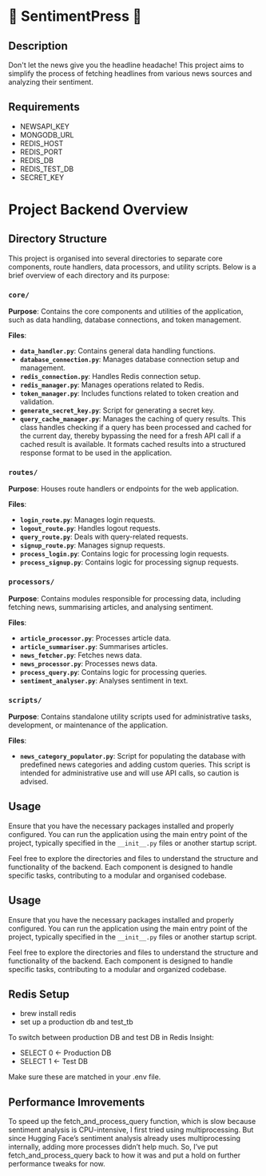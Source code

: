 # 📰 SentimentPress 📰


## Description
Don't let the news give you the headline headache! This project aims to simplify the process of fetching headlines from various news sources and analyzing their sentiment.

## Requirements

- NEWSAPI_KEY
- MONGODB_URL
- REDIS_HOST
- REDIS_PORT
- REDIS_DB
- REDIS_TEST_DB
- SECRET_KEY

# Project Backend Overview

## Directory Structure

This project is organised into several directories to separate core components, route handlers, data processors, and utility scripts. Below is a brief overview of each directory and its purpose:

### `core/`

**Purpose**: Contains the core components and utilities of the application, such as data handling, database connections, and token management.

**Files**:
- **`data_handler.py`**: Contains general data handling functions.
- **`database_connection.py`**: Manages database connection setup and management.
- **`redis_connection.py`**: Handles Redis connection setup.
- **`redis_manager.py`**: Manages operations related to Redis.
- **`token_manager.py`**: Includes functions related to token creation and validation.
- **`generate_secret_key.py`**: Script for generating a secret key.
- **`query_cache_manager.py`**: Manages the caching of query results. This class handles checking if a query has been processed and cached for the current day, thereby bypassing the need for a fresh API call if a cached result is available. It formats cached results into a structured response format to be used in the application.


### `routes/`

**Purpose**: Houses route handlers or endpoints for the web application.

**Files**:
- **`login_route.py`**: Manages login requests.
- **`logout_route.py`**: Handles logout requests.
- **`query_route.py`**: Deals with query-related requests.
- **`signup_route.py`**: Manages signup requests.
- **`process_login.py`**: Contains logic for processing login requests.
- **`process_signup.py`**: Contains logic for processing signup requests.

### `processors/`

**Purpose**: Contains modules responsible for processing data, including fetching news, summarising articles, and analysing sentiment.

**Files**:
- **`article_processor.py`**: Processes article data.
- **`article_summariser.py`**: Summarises articles.
- **`news_fetcher.py`**: Fetches news data.
- **`news_processor.py`**: Processes news data.
- **`process_query.py`**: Contains logic for processing queries.
- **`sentiment_analyser.py`**: Analyses sentiment in text.

### `scripts/`

**Purpose**: Contains standalone utility scripts used for administrative tasks, development, or maintenance of the application.

**Files**:
- **`news_category_populator.py`**: Script for populating the database with predefined news categories and adding custom queries. This script is intended for administrative use and will use API calls, so caution is advised.

## Usage

Ensure that you have the necessary packages installed and properly configured. You can run the application using the main entry point of the project, typically specified in the `__init__.py` files or another startup script.

Feel free to explore the directories and files to understand the structure and functionality of the backend. Each component is designed to handle specific tasks, contributing to a modular and organised codebase.


## Usage

Ensure that you have the necessary packages installed and properly configured. You can run the application using the main entry point of the project, typically specified in the `__init__.py` files or another startup script.

Feel free to explore the directories and files to understand the structure and functionality of the backend. Each component is designed to handle specific tasks, contributing to a modular and organized codebase.


## Redis Setup

- brew install redis
- set up a production db and test_tb

To switch between production DB and test DB in Redis Insight:
- SELECT 0   <- Production DB
- SELECT 1   <- Test DB

Make sure these are matched in your .env file.

## Performance Imrovements

To speed up the fetch_and_process_query function, which is slow because sentiment analysis is CPU-intensive, I first tried using multiprocessing. But since Hugging Face’s sentiment analysis already uses multiprocessing internally, adding more processes didn’t help much. So, I’ve put fetch_and_process_query back to how it was and put a hold on further performance tweaks for now.
